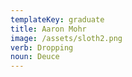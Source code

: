 ```yaml
---
templateKey: graduate
title: Aaron Mohr
image: /assets/sloth2.png
verb: Dropping
noun: Deuce
---
```


